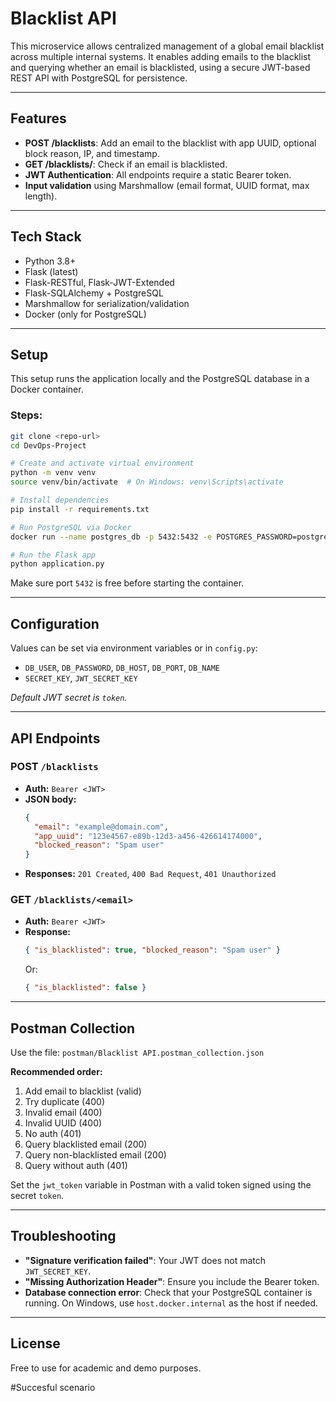 # Blacklist API

This microservice allows centralized management of a global email blacklist across multiple internal systems. It enables adding emails to the blacklist and querying whether an email is blacklisted, using a secure JWT-based REST API with PostgreSQL for persistence.

---

## Features
- **POST /blacklists**: Add an email to the blacklist with app UUID, optional block reason, IP, and timestamp.
- **GET /blacklists/<email>**: Check if an email is blacklisted.
- **JWT Authentication**: All endpoints require a static Bearer token.
- **Input validation** using Marshmallow (email format, UUID format, max length).

---

## Tech Stack
- Python 3.8+
- Flask (latest)
- Flask-RESTful, Flask-JWT-Extended
- Flask-SQLAlchemy + PostgreSQL
- Marshmallow for serialization/validation
- Docker (only for PostgreSQL)

---

## Setup

This setup runs the application locally and the PostgreSQL database in a Docker container.

### Steps:
```bash
git clone <repo-url>
cd DevOps-Project

# Create and activate virtual environment
python -m venv venv
source venv/bin/activate  # On Windows: venv\Scripts\activate

# Install dependencies
pip install -r requirements.txt

# Run PostgreSQL via Docker
docker run --name postgres_db -p 5432:5432 -e POSTGRES_PASSWORD=postgres -d postgres:13

# Run the Flask app
python application.py
```

Make sure port `5432` is free before starting the container.

---

## Configuration
Values can be set via environment variables or in `config.py`:
- `DB_USER`, `DB_PASSWORD`, `DB_HOST`, `DB_PORT`, `DB_NAME`
- `SECRET_KEY`, `JWT_SECRET_KEY`

_Default JWT secret is `token`._

---

## API Endpoints

### POST `/blacklists`
- **Auth:** `Bearer <JWT>`
- **JSON body:**
  ```json
  {
    "email": "example@domain.com",
    "app_uuid": "123e4567-e89b-12d3-a456-426614174000",
    "blocked_reason": "Spam user"
  }
  ```
- **Responses:** `201 Created`, `400 Bad Request`, `401 Unauthorized`

### GET `/blacklists/<email>`
- **Auth:** `Bearer <JWT>`
- **Response:**
  ```json
  { "is_blacklisted": true, "blocked_reason": "Spam user" }
  ```
  Or:
  ```json
  { "is_blacklisted": false }
  ```

---

## Postman Collection
Use the file: `postman/Blacklist API.postman_collection.json`

**Recommended order:**
1. Add email to blacklist (valid)
2. Try duplicate (400)
3. Invalid email (400)
4. Invalid UUID (400)
5. No auth (401)
6. Query blacklisted email (200)
7. Query non-blacklisted email (200)
8. Query without auth (401)

Set the `jwt_token` variable in Postman with a valid token signed using the secret `token`.

---

## Troubleshooting
- **"Signature verification failed"**: Your JWT does not match `JWT_SECRET_KEY`.
- **"Missing Authorization Header"**: Ensure you include the Bearer token.
- **Database connection error**: Check that your PostgreSQL container is running. On Windows, use `host.docker.internal` as the host if needed.

---

## License
Free to use for academic and demo purposes.

#Succesful scenario